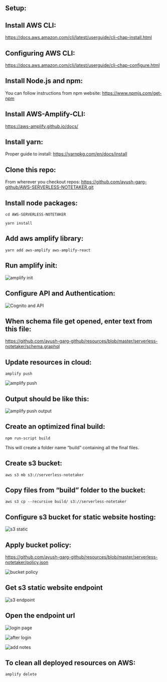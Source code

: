 ## Setup:

## Install AWS CLI:
https://docs.aws.amazon.com/cli/latest/userguide/cli-chap-install.html

## Configuring AWS CLI:
https://docs.aws.amazon.com/cli/latest/userguide/cli-chap-configure.html

## Install Node.js and npm:
You can follow instructions from npm website: https://www.npmjs.com/get-npm

## Install AWS-Amplify-CLI:
https://aws-amplify.github.io/docs/

## Install yarn:
Proper guide to install: https://yarnpkg.com/en/docs/install

## Clone this repo:
From wherever you checkout repos: https://github.com/ayush-garg-github/AWS-SERVERLESS-NOTETAKER.git

## Install node packages:
`cd AWS-SERVERLESS-NOTETAKER`

`yarn install`

## Add aws amplify library:
`yarn add aws-amplify aws-amplify-react`

## Run amplify init:
![amplify init](https://github.com/ayush-garg-github/resources/blob/master/serverless-notetaker/1.png)
 

## Configure API and Authentication:
![Cognito and API](https://github.com/ayush-garg-github/resources/blob/master/serverless-notetaker/2.png)

## When schema file get opened, enter text from this file:
https://github.com/ayush-garg-github/resources/blob/master/serverless-notetaker/schema.graphql

## Update resources in cloud:
`amplify push`

![amplify push](https://github.com/ayush-garg-github/resources/blob/master/serverless-notetaker/3.png)

## Output should be like this:
![amplify push output](https://github.com/ayush-garg-github/resources/blob/master/serverless-notetaker/4.png) 

## Create an optimized final build:
`npm run-script build`

This will create a folder name “build” containing all the final files.

## Create s3 bucket:
`aws s3 mb s3://serverless-notetaker`

## Copy files from “build” folder to the bucket:
`aws s3 cp --recursive build/ s3://serverless-notetaker`

## Configure s3 bucket for static website hosting:
![s3 static](https://github.com/ayush-garg-github/resources/blob/master/serverless-notetaker/5.png)
 
## Apply bucket policy:
https://github.com/ayush-garg-github/resources/blob/master/serverless-notetaker/policy.json

![bucket policy](https://github.com/ayush-garg-github/resources/blob/master/serverless-notetaker/6.png)

## Get s3 static website endpoint
![s3 endpoint](https://github.com/ayush-garg-github/resources/blob/master/serverless-notetaker/7.png)

## Open the endpoint url
![login page](https://github.com/ayush-garg-github/resources/blob/master/serverless-notetaker/8.png)

![after login](https://github.com/ayush-garg-github/resources/blob/master/serverless-notetaker/9.png)

![add notes](https://github.com/ayush-garg-github/resources/blob/master/serverless-notetaker/10.png)

## To clean all deployed resources on AWS:
`amplify delete`
